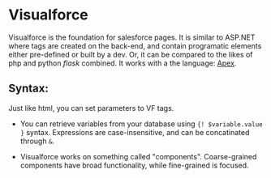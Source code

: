 # Visualforce

Visualforce is the foundation for salesforce pages. It is similar to ASP.NET where tags are created on the back-end, and contain programatic elements either pre-defined or built by a dev. Or, it can be compared to the likes of php and python *flask* combined. It works with a the language: [Apex](./apex.md).

## Syntax:

Just like html, you can set parameters to VF tags.

* You can retrieve variables from your database using `{! $variable.value }` syntax. Expressions are case-insensitive, and can be concatinated through `&`.

* Visualforce works on something called "components". Coarse-grained components have broad functionality, while fine-grained is focused.